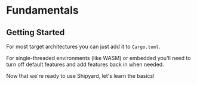 # Fundamentals

## Getting Started

For most target architectures you can just add it to `Cargo.toml`.

For single-threaded environments (like WASM) or embedded you'll need to turn off default features and add features back in when needed.

Now that we're ready to use Shipyard, let's learn the basics!
